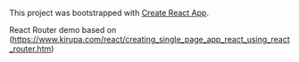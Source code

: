 This project was bootstrapped with [Create React App](https://github.com/facebookincubator/create-react-app).

React Router demo based on (https://www.kirupa.com/react/creating_single_page_app_react_using_react_router.htm)
